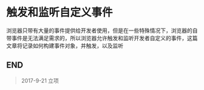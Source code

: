 # 触发和监听自定义事件

浏览器只带有大量的事件提供给开发者使用，但是在一些特殊情况下，浏览器的自带事件是无法满足需求的，所以浏览器允许触发和监听开发者自定义的事件，这篇文章将记录如何构建事件对象，并触发，以及监听

## END

>   2017-9-21   立项